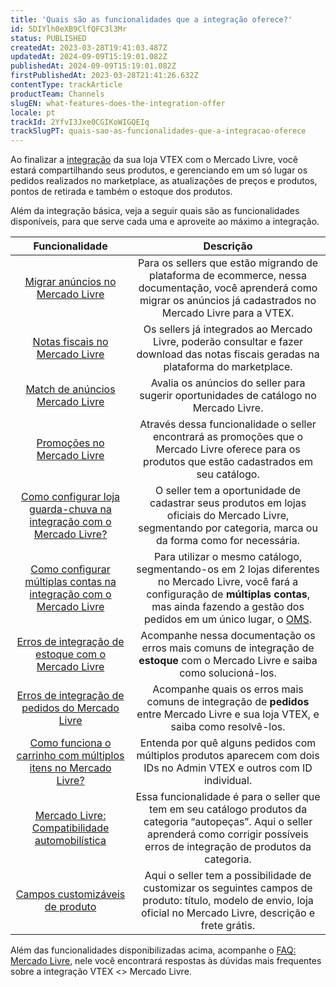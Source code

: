 ```yaml
---
title: 'Quais são as funcionalidades que a integração oferece?'
id: 5DIYlh0eXB9ClfQFC3l3Mr
status: PUBLISHED
createdAt: 2023-03-28T19:41:03.487Z
updatedAt: 2024-09-09T15:19:01.082Z
publishedAt: 2024-09-09T15:19:01.082Z
firstPublishedAt: 2023-03-28T21:41:26.632Z
contentType: trackArticle
productTeam: Channels
slugEN: what-features-does-the-integration-offer
locale: pt
trackId: 2YfvI3Jxe0CGIKoWIGQEIq
trackSlugPT: quais-sao-as-funcionalidades-que-a-integracao-oferece
---
```



Ao finalizar a [integração](https://help.vtex.com/pt/tutorial/how-mercado-livre-integration-works--3cKjnItfjyqauWWcMkOqC0) da sua loja VTEX com o Mercado Livre, você estará compartilhando seus produtos, e gerenciando em um só lugar os pedidos realizados no marketplace, as atualizações de preços e produtos, pontos de retirada e também o estoque dos produtos.  

Além da integração básica, veja a seguir quais são as funcionalidades disponíveis, para que serve cada uma e aproveite ao máximo a integração.  

| **Funcionalidade** | **Descrição** |
|:-:|:-----------:|
| [Migrar anúncios no Mercado Livre](https://help.vtex.com/pt/tutorial/migrating-ads-in-mercado-livre--2TuhYgqZr2CAAi2oQaWQcO) | Para os sellers que estão migrando de plataforma de ecommerce, nessa documentação, você aprenderá como migrar os anúncios já cadastrados no Mercado Livre para a VTEX. |    
| [Notas fiscais no Mercado Livre](https://help.vtex.com/pt/tutorial/notas-fiscais-do-mercado-livre--2JgchgbNXjcVjuFzm6j2sx) | Os sellers já integrados ao Mercado Livre, poderão consultar e fazer download das notas fiscais geradas na plataforma do marketplace. |  
| [Match de anúncios Mercado Livre](https://help.vtex.com/tracks/configurar-integracao-do-mercado-livre--2YfvI3Jxe0CGIKoWIGQEIq/43uD4LPU5PLUWe11IaWwyR) | Avalia os anúncios do seller para sugerir oportunidades de catálogo no Mercado Livre. |  
| [Promoções no Mercado Livre](https://help.vtex.com/pt/tutorial/promocoes-do-mercado-livre--3pEqEnru6H2JcZzYVioT5f) | Através dessa funcionalidade o seller encontrará as promoções que o Mercado Livre oferece para os produtos que estão cadastrados em seu catálogo. |  
| [Como configurar loja guarda-chuva na integração com o Mercado Livre?](https://help.vtex.com/pt/faq/how-to-configure-a-top-level-store-in-the-integration-with-mercado-livre--5KINOatgzeS48IGwaAK8IE) | O seller tem a oportunidade de cadastrar seus produtos em lojas oficiais do Mercado Livre, segmentando por categoria, marca ou da forma como for necessária. |  
| [Como configurar múltiplas contas na integração com o Mercado Livre](https://help.vtex.com/pt/faq/how-to-set-up-multiple-accounts-in-the-mercado-livre-integration--aO9gr94WJ26K4SweiIEiA) | Para utilizar o mesmo catálogo, segmentando-os em 2 lojas diferentes no Mercado Livre, você fará a configuração de __múltiplas contas__, mas ainda fazendo a gestão dos pedidos em um único lugar, o [OMS](https://help.vtex.com/pt/category/gerenciamento-de-pedidos--2663q96EyQuYc20y0yYAEE). |  
| [Erros de integração de estoque com o Mercado Livre](https://help.vtex.com/pt/tutorial/mercado-livre-inventory-integration-errors--3pWA3vRePuGmJ5tquY4fva) | Acompanhe nessa documentação os erros mais comuns de integração de __estoque__ com o Mercado Livre e saiba como solucioná-los. |  
| [Erros de integração de pedidos do Mercado Livre](https://help.vtex.com/pt/tutorial/order-errors-in-the-mercado-livre-integration--4w4jAIWUy3OELgu3HFmGgh) | Acompanhe quais os erros mais comuns de integração de __pedidos__ entre Mercado Livre e sua loja VTEX, e saiba como resolvê-los. |  
| [Como funciona o carrinho com múltiplos itens no Mercado Livre?](https://help.vtex.com/pt/tutorial/how-does-the-cart-with-multiple-items-work-in-mercado-livre--4dC1deB8bY260W0Ge4ycOq) | Entenda por quê alguns pedidos com múltiplos produtos aparecem com dois IDs no Admin VTEX e outros com ID individual.  |  
| [Mercado Livre: Compatibilidade automobilística](https://help.vtex.com/pt/tutorial/mercado-livre-automobilist-compatibility--2c7fTWxq6NfMXq1jgEbEI3) | Essa funcionalidade é para o seller que tem em seu catálogo produtos da categoria “autopeças”. Aqui o seller aprenderá como corrigir possíveis erros de integração de produtos da categoria. |  
|[Campos customizáveis de produto](https://help.vtex.com/pt/tutorial/campos-customizaveis-de-produto--6tJOSJ2o9phVIb8XXG6QSk)| Aqui o seller tem a possibilidade de customizar os seguintes campos de produto: título, modelo de envio, loja oficial no Mercado Livre, descrição e frete grátis.|

Além das funcionalidades disponibilizadas acima, acompanhe o [FAQ: Mercado Livre](https://help.vtex.com/pt/tutorial/mercado-livre-faq--3w4IgSgKZOocGee8cgSWW0), nele você encontrará respostas às dúvidas mais frequentes sobre a integração VTEX <> Mercado Livre.  
